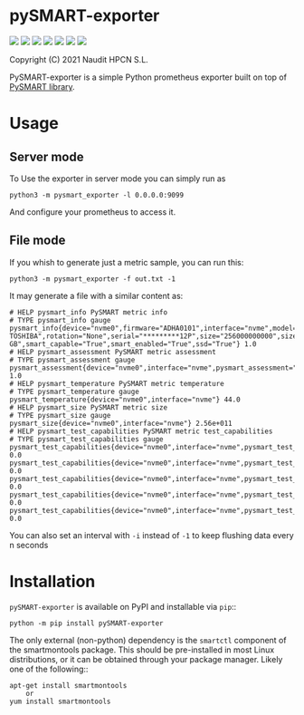 pySMART-exporter
===========

![](https://img.shields.io/pypi/v/pySMART-exporter?label=release)
![](https://img.shields.io/pypi/pyversions/pySMART-exporter)
![](https://img.shields.io/github/checks-status/Naudit/pySMART-exporter/master)
![](https://img.shields.io/github/workflow/status/Naudit/pySMART-exporter/Publish%20Python%20%F0%9F%90%8D%20distributions%20%F0%9F%93%A6%20to%20PyPI%20and%20TestPyPI)
![](https://img.shields.io/github/issues/Naudit/pySMART-exporter)
![](https://img.shields.io/github/issues-pr/Naudit/pySMART-exporter)
![](https://img.shields.io/pypi/dm/pysmart-exporter)

Copyright (C) 2021 Naudit HPCN S.L.

PySMART-exporter is a simple Python prometheus exporter built on top of [PySMART library](https://github.com/truenas/py-SMART).


Usage
=====

Server mode
-----------
To Use the exporter in server mode you can simply run as

`python3 -m pysmart_exporter -l 0.0.0.0:9099`

And configure your prometheus to access it.

File mode
---------
If you whish to generate just a metric sample, you can run this:

`python3 -m pysmart_exporter -f out.txt -1`

It may generate a file with a similar content as:

```prometheus
# HELP pysmart_info PySMART metric info
# TYPE pysmart_info gauge
pysmart_info{device="nvme0",firmware="ADHA0101",interface="nvme",model="KBG30ZMV256G TOSHIBA",rotation="None",serial="*********12P",size="256000000000",size_raw="256 GB",smart_capable="True",smart_enabled="True",ssd="True"} 1.0
# HELP pysmart_assessment PySMART metric assessment
# TYPE pysmart_assessment gauge
pysmart_assessment{device="nvme0",interface="nvme",pysmart_assessment="PASS"} 1.0
# HELP pysmart_temperature PySMART metric temperature
# TYPE pysmart_temperature gauge
pysmart_temperature{device="nvme0",interface="nvme"} 44.0
# HELP pysmart_size PySMART metric size
# TYPE pysmart_size gauge
pysmart_size{device="nvme0",interface="nvme"} 2.56e+011
# HELP pysmart_test_capabilities PySMART metric test_capabilities
# TYPE pysmart_test_capabilities gauge
pysmart_test_capabilities{device="nvme0",interface="nvme",pysmart_test_capabilities="conveyance"} 0.0
pysmart_test_capabilities{device="nvme0",interface="nvme",pysmart_test_capabilities="long"} 0.0
pysmart_test_capabilities{device="nvme0",interface="nvme",pysmart_test_capabilities="offline"} 0.0
pysmart_test_capabilities{device="nvme0",interface="nvme",pysmart_test_capabilities="selective"} 0.0
pysmart_test_capabilities{device="nvme0",interface="nvme",pysmart_test_capabilities="short"} 0.0
```

You can also set an interval with `-i` instead of `-1` to keep flushing data every n seconds

Installation
============
``pySMART-exporter`` is available on PyPI and installable via ``pip``::

    python -m pip install pySMART-exporter

The only external (non-python) dependency is the ``smartctl`` component of the smartmontools package.  This should be pre-installed in most Linux distributions, or it can be obtained through your package manager.  Likely one of the following::

    apt-get install smartmontools
        or
    yum install smartmontools

